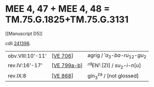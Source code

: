 # MEE 4, 47 + MEE 4, 48 = TM.75.G.1825+TM.75.G.3131

[[Manuscript D5]]

cdli [241398](https://cdli.mpiwg-berlin.mpg.de/artifacts/241398).

|                  |               |                                                                |
| ---------------- | ------------- | -------------------------------------------------------------- |
| obv.VIII:10'-11' | [[VE 706]]    | agrig / ʾ*a*<sub>3</sub>-*ba-ru*<sub>12</sub>-*gu*<sub>2</sub> |
| rev.IV:16'-17'   | [[VE 799a-b]] | ⸢<sup>d</sup>EN⸣.[ZI] / *su*<sub>2</sub>-*i-n*[*u*]          |
| rev.IX:8         | [[VE 868]]    | gin<sub>3</sub><sup>za</sup> / [not glossed]                   |

[//begin]: # "Autogenerated link references for markdown compatibility"
[VE 706]: <VE 706> "VE 706"
[VE 799a-b]: <VE 799a-b> "VE 799a-b"
[VE 868]: <VE 868> "VE 868"
[//end]: # "Autogenerated link references"